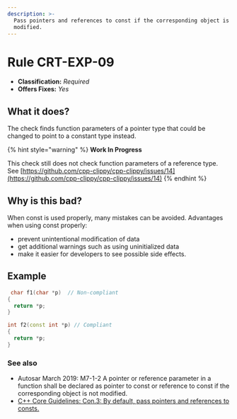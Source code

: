 ```yaml
---
description: >-
  Pass pointers and references to const if the corresponding object is not
  modified.
---
```


# Rule CRT-EXP-09

* **Classification:** _Required_
* **Offers Fixes:** _Yes_

## What it does?

The check finds function parameters of a pointer type that could be changed to point to a constant type instead.

{% hint style="warning" %}
**Work In Progress**

This check still does not  check function parameters of a reference type.  See [https://github.com/cpp-clippy/cpp-clippy/issues/14](https://github.com/cpp-clippy/cpp-clippy/issues/14)
{% endhint %}

## Why is this bad?

When const is used properly, many mistakes can be avoided. Advantages when using const properly:&#x20;

* prevent unintentional modification of data
* get additional warnings such as using uninitialized data
* make it easier for developers to see possible side effects.

## Example

```cpp
 char f1(char *p)  // Non-compliant
{ 
  return *p; 
} 

int f2(const int *p) // Compliant
{ 
  return *p; 
}
```

### See also

* Autosar March 2019: M7-1-2 A pointer or reference parameter in a function shall be declared as pointer to const or reference to const if the corresponding object is not modified.
* [C++ Core Guidelines: Con.3: By default, pass pointers and references to consts.](https://isocpp.github.io/CppCoreGuidelines/CppCoreGuidelines#Rconst-ref)
